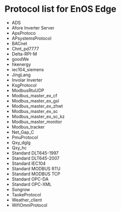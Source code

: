 # Protocol list for EnOS Edge

- ADS
- Afore Inverter Server
- ApsProtoco
- APsystemsProtocol
- BACnet
- Chnt_pd7777
- Delta-RPI-M
- goodWe
- hkenergy
- iec104_siemens
- JingLang
- Involar Inverter
- KsgProtocol
- ModbusRtuUDP
- Modbus_master_ex_cf
- Modbus_master_ex_gsl
- Modbus_master_ex_zhwt
- Modbus_master_ex_sc
- Modbus_master_ex_sc_kz
- Modbus_master_monitor
- Modbus_tracker
- Net_Gap_C
- PmuProtocol
- Qxy_dglg
- Qxy_hc
- Standard DLT645-1997
- Standard DLT645-2007
- Standard IEC104
- Standard MODBUS RTU
- Standard MODBUS TCP
- Standard OPC-DA
- Standard OPC-XML
- Sungrow
- TaokeProtocol
- Weather_client
- WifiOmniProtocol

<!--End-->
  


